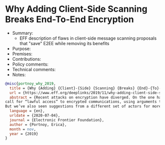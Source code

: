 # Why Adding Client-Side Scanning Breaks End-To-End Encryption

- Summary:
  - EFF description of flaws in client-side message scanning proposals that "save" E2EE while removing its benefits
- Purpose:
- Premises:
- Contributions:
- Policy comments:
- Technical comments:
- Notes:

```bib
@misc{portnoy_why_2019,
  title = {Why {Adding} {Client}-{Side} {Scanning} {Breaks} {End}-{To}-{End} {Encryption}},
  url = {https://www.eff.org/deeplinks/2019/11/why-adding-client-side-scanning-breaks-end-end-encryption},
  abstract = {Recent attacks on encryption have diverged. On the one hand, we’ve seen Attorney General William Barr
call for “lawful access” to encrypted communications, using arguments that have barely changed since the 1990’s.
But we’ve also seen suggestions from a different set of actors for more purportedly...},
  language = {en},
  urldate = {2020-07-04},
  journal = {Electronic Frontier Foundation},
  author = {Portnoy, Erica},
  month = nov,
  year = {2019}
}
```
